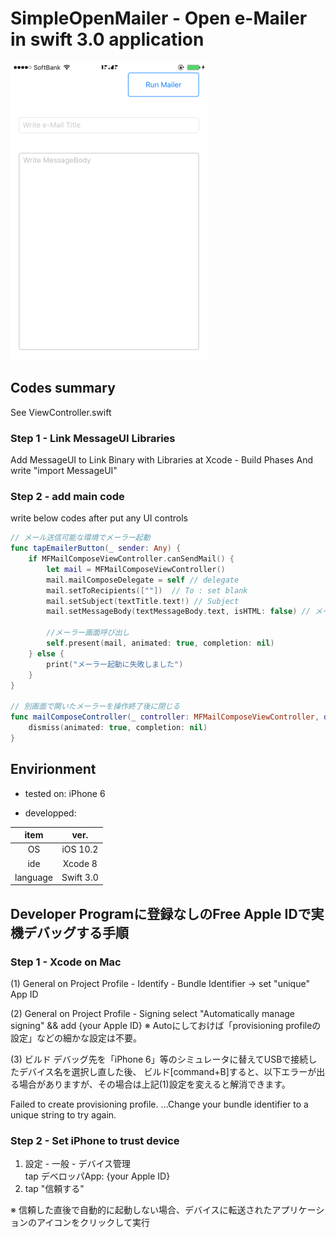 # SimpleOpenMailer - Open e-Mailer in swift 3.0 application

<kbd>![BackgroundImage](https://github.com/nobinuxlab/SimpleOpenMailer/blob/master/ScreenShot_01.png)</kbd>

## Codes summary
See ViewController.swift

### Step 1 - Link MessageUI Libraries
Add MessageUI to Link Binary with Libraries at Xcode - Build Phases
And write "import MessageUI"

### Step 2 - add main code
write below codes after put any UI controls

```swift
// メール送信可能な環境でメーラー起動
func tapEmailerButton(_ sender: Any) {
    if MFMailComposeViewController.canSendMail() {
        let mail = MFMailComposeViewController()
        mail.mailComposeDelegate = self // delegate
        mail.setToRecipients([""])  // To : set blank
        mail.setSubject(textTitle.text!) // Subject
        mail.setMessageBody(textMessageBody.text, isHTML: false) // メール本文
       
        //メーラー画面呼び出し
        self.present(mail, animated: true, completion: nil)
    } else {
        print("メーラー起動に失敗しました")
    }
}

// 別画面で開いたメーラーを操作終了後に閉じる
func mailComposeController(_ controller: MFMailComposeViewController, didFinishWith result: MFMailComposeResult, error: Error?) {
    dismiss(animated: true, completion: nil)
}
```

## Envirionment
- tested on:
 iPhone 6

- developped:

|item |ver. |
|:---:|:---:|
|OS   | iOS 10.2 | 
| ide |Xcode 8  |  
|language|Swift 3.0|



## Developer Programに登録なしのFree Apple IDで実機デバッグする手順
### Step 1 - Xcode on Mac

(1) General on Project Profile - Identify - Bundle Identifier -> set "unique" App ID

(2) General on Project Profile - Signing
select "Automatically manage signing" && add {your Apple ID}
 ※ Autoにしておけば「provisioning profileの設定」などの細かな設定は不要。

(3) ビルド
デバッグ先を「iPhone 6」等のシミュレータに替えてUSBで接続したデバイス名を選択し直した後、
ビルド[command+B]すると、以下エラーが出る場合がありますが、その場合は上記(1)設定を変えると解消できます。

Failed to create provisioning profile. ...Change your bundle identifier to a unique string to try again.

### Step 2 - Set iPhone to trust device

1. 設定 - 一般 - デバイス管理  
 tap デベロッパApp: {your Apple ID}  
2. tap "信頼する"

※ 信頼した直後で自動的に起動しない場合、デバイスに転送されたアプリケーションのアイコンをクリックして実行

